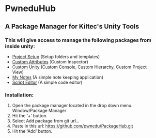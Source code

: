 # PwneduHub

## A Package Manager for Kiltec's Unity Tools

### This will give access to manage the following packages from inside unity:

* [Project Setup](https://github.com/pwnedu/ProjectSetup) (Setup folders and templates) 
* [Custom Attributes](https://github.com/pwnedu/CustomAttributes) (Custom Inspector) 
* [Custom Unity](https://github.com/pwnedu/CustomUnity) (Custom Console, Custom Hierarchy, Custom Project View) 
* [My Notes](https://github.com/pwnedu/MyNotes) (A simple note keeping application) 
* [Script Editor](https://github.com/pwnedu/ScriptEditor) (A simple code editor) 

### Installation:

1. Open the package manager located in the drop down menu. Window/Package Manager
2. Hit the '+' button.
2. Select Add package from git url...
3. Paste in this url: https://github.com/pwnedu/PackageHub.git
4. Hit the 'Add' button.